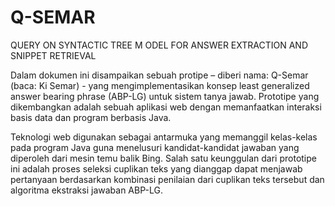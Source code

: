 # Q-SEMAR
QUERY ON SYNTACTIC TREE M ODEL FOR ANSWER EXTRACTION AND SNIPPET RETRIEVAL

Dalam dokumen ini disampaikan sebuah protipe – diberi nama: Q-Semar (baca: Ki Semar) - yang mengimplementasikan konsep least generalized answer bearing phrase (ABP-LG) untuk sistem tanya jawab. Prototipe yang dikembangkan adalah sebuah aplikasi web dengan memanfaatkan interaksi basis data dan program berbasis Java. 

Teknologi web digunakan sebagai antarmuka yang memanggil kelas-kelas pada program Java guna menelusuri kandidat-kandidat jawaban yang diperoleh dari mesin temu balik Bing. Salah satu keunggulan dari prototipe ini adalah proses seleksi cuplikan teks yang dianggap dapat menjawab pertanyaan berdasarkan kombinasi penilaian dari cuplikan teks tersebut dan algoritma ekstraksi jawaban ABP-LG.

